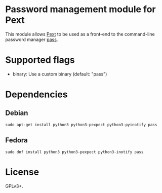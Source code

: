 # Password management module for Pext
This module allows [Pext](https://github.com/Pext/Pext) to be used as a
front-end to the command-line password manager
[pass](https://www.passwordstore.org/).

# Supported flags
- binary: Use a custom binary (default: "pass")

# Dependencies
## Debian

    sudo apt-get install python3 python3-pexpect python3-pyinotify pass

## Fedora

    sudo dnf install python3 python3-pexpect python3-inotify pass

# License
GPLv3+.
